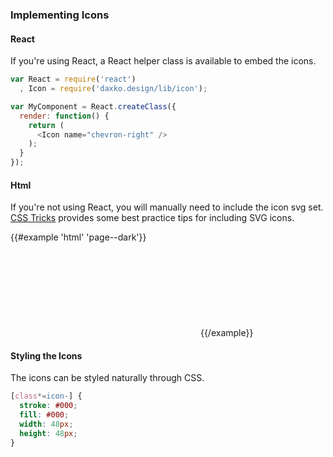 ### Implementing Icons

#### React
If you're using React, a React helper class is available to embed the icons.

```javascript
var React = require('react')
  , Icon = require('daxko.design/lib/icon');

var MyComponent = React.createClass({
  render: function() {
    return (
      <Icon name="chevron-right" />
    );
  }
});
```

#### Html
If you're not using React, you will manually need to include the icon svg set. [CSS Tricks](https://css-tricks.com/svg-use-external-source/) provides some best practice tips for including SVG icons.

{{#example 'html' 'page--dark'}}
<svg class="icon-barcode">
  <use xmlns:xlink="http://www.w3.org/1999/xlink" xlink:href="#icon-barcode"></use>
</svg>
{{/example}}


#### Styling the Icons
The icons can be styled naturally through CSS.

```css
[class*=icon-] {
  stroke: #000;
  fill: #000;
  width: 48px;
  height: 48px;
}
```